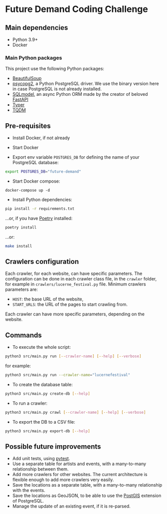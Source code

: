 # Future Demand Coding Challenge

## Main dependencies

- Python 3.9+
- Docker

### Main Python packages

This project use the following Python packages:
- [BeautifulSoup](https://www.crummy.com/software/BeautifulSoup/)
- [psycopg2](https://pypi.org/project/psycopg2-binary/), a Python PostgreSQL driver. We use the binary version here in case PostgreSQL is not already installed.
- [SQLmodel](https://sqlmodel.tiangolo.com/), an async Python ORM made by the creator of beloved [FastAPI](https://fastapi.tiangolo.com/)
- [Typer](https://typer.tiangolo.com/)
- [TQDM](https://github.com/tqdm/tqdm)

## Pre-requisites

- Install Docker, if not already

- Start Docker

- Export env variable `POSTGRES_DB` for defining the name of your PostgreSQL database:
```sh
export POSTGRES_DB="future-demand"
```

- Start Docker compose:
```ssh
docker-compose up -d
```

- Install Python dependencies:
```sh
pip install -r requirements.txt
```
...or, if you have [Poetry](https://python-poetry.org/) installed:
```sh
poetry install
```
...or:
```sh
make install
```

## Crawlers configuration

Each crawler, for each website, can have specific parameters.
The configuration can be done in each crawler class file, in the `crawler` folder, for example in `crawlers/lucerne_festival.py` file.
Minimum crawlers parameters are:
- `HOST`: the base URL of the website,
- `START_URLS`: the URL of the pages to start crawling from.

Each crawler can have more specific parameters, depending on the website.

## Commands

- To execute the whole script:
```sh
python3 src/main.py run [--crawler-name] [--help] [--verbose]
```
for example:
```sh
python3 src/main.py run --crawler-name="lucernefestival"
```

- To create the database table:
```sh
python3 src/main.py create-db [--help]
```

- To run a crawler:
```sh
python3 src/main.py crawl [--crawler-name] [--help] [--verbose]
```

- To export the DB to a CSV file:
```sh
python3 src/main.py export-db [--help]
```

## Possible future improvements

- Add unit tests, using [pytest](https://docs.pytest.org/en/stable/).
- Use a separate table for artists and events, with a many-to-many relationship between them.
- Add more crawlers for other websites. The current architecture is flexible enough to add more crawlers very easily.
- Save the locations as a separate table, with a many-to-many relationship with the events.
- Save the locations as GeoJSON, to be able to use the [PostGIS](https://postgis.net/) extension of PostgreSQL.
- Manage the update of an existing event, if it is re-parsed.
